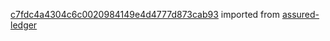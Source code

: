 [c7fdc4a4304c6c0020984149e4d4777d873cab93](https://github.com/insolar/assured-ledger/commit/c7fdc4a4304c6c0020984149e4d4777d873cab93) imported from [assured-ledger](https://github.com/insolar/assured-ledger)
